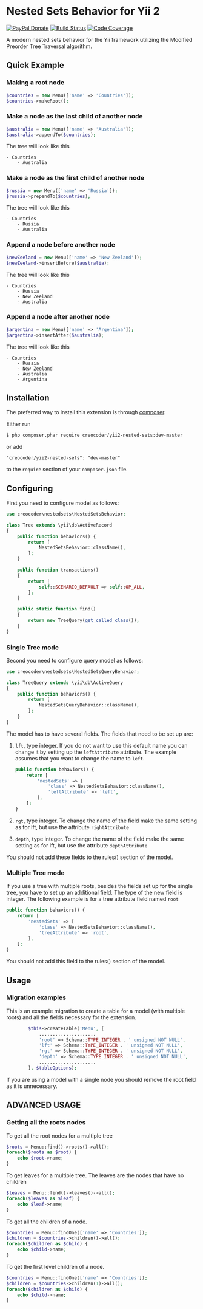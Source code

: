 # Nested Sets Behavior for Yii 2

[![PayPal Donate](https://www.paypalobjects.com/en_US/i/btn/btn_donate_LG.gif)](https://www.paypal.com/cgi-bin/webscr?cmd=_s-xclick&hosted_button_id=WJYG53DVUAALL)
[![Build Status](https://img.shields.io/travis/creocoder/yii2-nested-sets/master.svg?style=flat-square)](https://travis-ci.org/creocoder/yii2-nested-sets)
[![Code Coverage](https://img.shields.io/scrutinizer/coverage/g/creocoder/yii2-nested-sets/master.svg?style=flat-square)](https://scrutinizer-ci.com/g/creocoder/yii2-nested-sets/?branch=master)

A modern nested sets behavior for the Yii framework utilizing the Modified Preorder Tree Traversal algorithm.

## Quick Example

### Making a root node

```php
$countries = new Menu(['name' => 'Countries']);
$countries->makeRoot();
```

### Make a node as the last child of another node

```php
$australia = new Menu(['name' => 'Australia']);
$australia->appendTo($countries);
```

The tree will look like this
```
- Countries
    - Australia
```

### Make a node as the first child of another node

```php
$russia = new Menu(['name' => 'Russia']);
$russia->prependTo($countries);
```

The tree will look like this
```
- Countries
    - Russia
    - Australia
```

### Append a node before another node

```php
$newZeeland = new Menu(['name' => 'New Zeeland']);
$newZeeland->insertBefore($australia);
```

The tree will look like this
```
- Countries
    - Russia
    - New Zeeland
    - Australia
```

### Append a node after another node

```php
$argentina = new Menu(['name' => 'Argentina']);
$argentina->insertAfter($australia);
```

The tree will look like this
```
- Countries
    - Russia
    - New Zeeland
    - Australia
    - Argentina
```

## Installation

The preferred way to install this extension is through [composer](http://getcomposer.org/download/).

Either run

```bash
$ php composer.phar require creocoder/yii2-nested-sets:dev-master
```

or add

```
"creocoder/yii2-nested-sets": "dev-master"
```

to the `require` section of your `composer.json` file.

## Configuring

First you need to configure model as follows:

```php
use creocoder\nestedsets\NestedSetsBehavior;

class Tree extends \yii\db\ActiveRecord
{
    public function behaviors() {
        return [
            NestedSetsBehavior::className(),
        ];
    }

    public function transactions()
    {
        return [
            self::SCENARIO_DEFAULT => self::OP_ALL,
        ];
    }

    public static function find()
    {
        return new TreeQuery(get_called_class());
    }
}
```

### Single Tree mode

Second you need to configure query model as follows:

```php
use creocoder\nestedsets\NestedSetsQueryBehavior;

class TreeQuery extends \yii\db\ActiveQuery
{
    public function behaviors() {
        return [
            NestedSetsQueryBehavior::className(),
        ];
    }
}
```

The model has to have several fields. The fields that need to be set up are:

1. `lft`, type integer. If you do not want to use this default name you can change it by setting up
the `leftAttribute` attribute. The example assumes that you want to change the name to `left`.

    ```php
    public function behaviors() {
        return [
            'nestedSets' => [
                'class' => NestedSetsBehavior::className(),
                'leftAttribute' => 'left',
            ],
        ];
    }
    ```

2. `rgt`, type integer. To change the name of the field make the same setting as for lft,
but use the attribute `rightAttribute`

3. `depth`, type integer. To change the name of the field make the same setting as for lft,
but use the attribute `depthAttribute`

You should not add these fields to the rules() section of the model.

### Multiple Tree mode
If you use a tree with multiple roots, besides the fields set up for the single tree, you have to set up an additional
field. The type of the new field is integer. The following example is for a tree attribute field named `root`
```php
public function behaviors() {
    return [
        'nestedSets' => [
            'class' => NestedSetsBehavior::className(),
            'treeAttribute' => 'root',
        ],
    ];
}
```

You should not add this field to the rules() section of the model.

## Usage

### Migration examples

This is an example migration to create a table for a model (with multiple roots) and all the fields necessary for the extension.  

```php
		$this->createTable('Menu', [
            .....................
            'root' => Schema::TYPE_INTEGER . ' unsigned NOT NULL',
            'lft' => Schema::TYPE_INTEGER . ' unsigned NOT NULL',
            'rgt' => Schema::TYPE_INTEGER . ' unsigned NOT NULL',
            'depth' => Schema::TYPE_INTEGER . ' unsigned NOT NULL',
            .....................
        ], $tableOptions);
```

If you are using a model with a single node you should remove the root field as it is unnecessary.

## ADVANCED USAGE

### Getting all the roots nodes

To get all the root nodes for a multiple tree 
```php
$roots = Menu::find()->roots()->all();
foreach($roots as $root) {
    echo $root->name;
}
```

To get leaves for a multiple tree. The leaves are the nodes that have no children
```php
$leaves = Menu::find()->leaves()->all();
foreach($leaves as $leaf) {
    echo $leaf->name;
}
```

To get all the children of a node. 
```php
$countries = Menu::findOne(['name' => 'Countries']);
$children = $countries->children()->all(); 
foreach($children as $child) {
    echo $child->name;
}
```

To get the first level children of a node. 
```php
$countries = Menu::findOne(['name' => 'Countries']);
$children = $countries->children(1)->all(); 
foreach($children as $child) {
    echo $child->name;
}
```